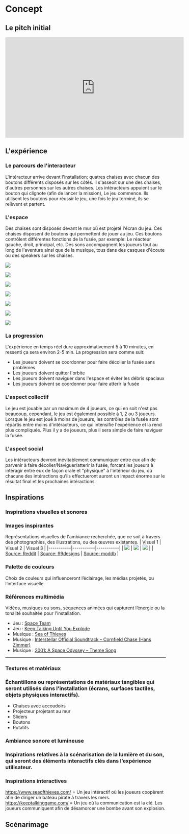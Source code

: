 # Concept

## Le pitch initial

<!-- Inclure la vidéo du PowerPoint intial -->

<!-- Méthode 1 -->
<iframe width="560" height="315"
  src="https://www.youtube.com/embed/ABWCq8j8qys"
  title="YouTube video"
  frameborder="0"
  allowfullscreen>
</iframe>

<!-- Méthode 2, plug legit -->
<!--
[![Description de la vidéo](http://img.youtube.com/vi/ABWCq8j8qys/0.jpg)](http://www.youtube.com/watch?v=ABWCq8j8qys)
-->

<!-- Méthode 3 (vidéo local) -->
<!--
 ![Description de la vidéo](/media/ipsum_020.mp4)
-->

## L'expérience

### Le parcours de l'interacteur

<!--
Comportement de l’interacteur
Qu'est-ce que fait l'interacteur?
un résumé du parcours de l'interacteur du début à la fin de son expérience - qu'est-ce qu'il fait, qu'est-ce qu'il manipule, etc
-->

L'intéracteur arrive devant l'installation; quatres chaises avec chacun des boutons différents disposés sur les côtés. Il s'asseoit sur une des chaises, d'autres personnes sur les autres chaises.
Les intéracteurs appuient sur le bouton qui clignote (afin de lancer la mission), Le jeu commence. Ils utilisent les boutons pour réussir le jeu, une fois le jeu terminé, ils se relèvent et partent.

### L'espace

<!--
description de l'espace réel et virtuel du projet et comment l'espace réel est transposé, transorté ou prolongé dans le virtuel et inversement
-->

Des chaises sont disposés devant le mur où est projeté l'écran du jeu. Ces chaises disposent de boutons qui permettent de jouer au jeu. Ces boutons contrôlent différentes fonctions de la fusée,
par exemple: Le réacteur gauche, droit, principal, etc. Des sons accompagnent les joueurs tout au long de l'aventure ainsi que de la musique, tous dans des casques d'écoute ou des speakers sur
les chaises.

![](../medias/images/maquette_mission_decollage_scene_01.png)

![](../medias/images/maquette_mission_decollage_scene_02.png)

![](../medias/images/maquette_mission_decollage_scene_03.png)

![](../medias/images/maquette_mission_decollage_scene_04.png)

![](../medias/images/maquette_mission_decollage_scene_05.png)

![](../medias/images/maquette_mission_decollage_scene_06.png)

![](../medias/images/maquette_mission_decollage_scene_07.png)

### La progression

<!--  sur le temps et la progression -->

L'expérience en temps réel dure approximativement 5 à 10 minutes, en ressenti ça sera environ 2-5 min. La progression sera comme suit:

- Les joueurs doivent se coordonner pour faire décoller la fusée sans problèmes
- Les joueurs doivent quitter l'orbite
- Les joueurs doivent naviguer dans l'espace et éviter les débris spaciaux
- Les joueurs doivent se coordonner pour faire atterir la fusée

### L'aspect collectif

<!--
comment votre idée de projet correspond au thème du COLLECTIF
Plus il y a de personnes qui peuvent interagir simultanément est un critère important !

Un collectif désigne l'ensemble de personnes ou d'entités qui s'unissent de manière concertée pour poursuivre un objectif commun, en coopérant et en collaborant pour atteindre des buts qui seraient difficiles à réaliser individuellement.
 Il peut s'agir d'une réunion informelle ou contractuelle, temporaire ou durable, constituée autour d'une cause, d'une action ou d'un projet, qu'il soit artistique, politique, professionnel, moral ou cultuel.
 Ce groupe, souvent considéré comme une entité à vocation communautaire, fonctionne sous le pilotage de ses membres et repose sur une volonté partagée de développer des solidarités.
-->

Le jeu est jouable par un maximum de 4 joueurs, ce qui en soit n'est pas beaucoup, cependant, le jeu est également possible à 1, 2 ou 3 joueurs. Lorsque le jeu est joué à moins de joueurs, les contrôles de
la fusée sont répartis entre moins d'intéracteurs, ce qui intensifie l'expérience et la rend plus compliquée. Plus il y a de joueurs, plus il sera simple de faire naviguer la fusée.

### L'aspect social

<!--
comment votre idée de projet correspond au thème du SOCIAL

Le terme « social » désigne ce qui concerne la vie en société, c’est-à-dire les relations entre les individus au sein d’un groupe organisé, ainsi que les structures, normes et institutions qui en découlent.
 Il peut s’appliquer à des aspects variés, comme la vie sociale, les groupes sociaux, les classes sociales, les rapports de production, ou encore les politiques visant à améliorer les conditions de vie des individus.
 En sciences sociales, le social englobe l’étude des phénomènes collectifs, des interactions humaines, des normes sociales et des dynamiques de pouvoir au sein de la société.
 L’adjectif peut aussi qualifier des animaux ou des plantes vivant en communauté selon des règles strictes, comme les insectes sociaux (fourmis, abeilles) ou certaines espèces végétales formant des colonies denses.
-->

Les intéracteurs devront inévitablement communiquer entre eux afin de parvenir à faire décoller/Naviguer/atterir la fusée, forcant les joueurs à intéragir entre eux de façon orale et "physique" à
l'intérieur du jeu, où chacune des intéractions qu'ils effectueront auront un impact énorme sur le résultat final et les prochaines intéractions.

## Inspirations

### Inspirations visuelles et sonores

<!-- Inclure le moodboard avec référenes pour chacune des sources-->

### Images inspirantes

Représentations visuelles de l'ambiance recherchée, que ce soit à travers des photographies, des illustrations, ou des œuvres existantes.
| Visuel 1 | Visuel 2 | Visuel 3 |
|-----------|-----------|-----------|
| ![](../medias/images/visuel_retro-futuristique_01.jpg) | ![](../medias/images/visuel_retro-futuristique_02.jpg) | ![](../medias/images/visuel_retro-futuristique_03.png) |
| [Source: Reddit](https://www.reddit.com/r/scifi/comments/10xqbmg/space_trip_retrofuturistic_artwork_done_by_me/) | [Source: 99designs](https://99designs.fr/profiles/1193222) | [Source: moddb](https://www.moddb.com/games/space-shooter-90/images/w1#imagebox) |

### Palette de couleurs

Choix de couleurs qui influenceront l’éclairage, les médias projetés, ou l’interface visuelle.

### Références multimédia

Vidéos, musiques ou sons, séquences animées qui capturent l’énergie ou la tonalité souhaitée pour l'installation.

- Jeu : [Space Team](https://www.youtube.com/watch?v=y3fsvKnIVJg)
- Jeu : [Keep Talking Until You Explode](https://www.youtube.com/watch?v=1-MM1UTtjyU)
- Musique : [Sea of Thieves](https://www.youtube.com/watch?v=r5JIBaasuE8)
- Musique : [Interstellar Official Soundtrack – Cornfield Chase (Hans Zimmer)](https://www.youtube.com/watch?v=JuSsvM8B4Jc&list=RDJuSsvM8B4Jc&start_radio=1)
- Musique : [2001: A Space Odyssey – Theme Song](https://www.youtube.com/watch?v=QwxYiVXYyVs&list=RDQwxYiVXYyVs&start_radio=1)

---

### Textures et matériaux

### Échantillons ou représentations de matériaux tangibles qui seront utilisés dans l'installation (écrans, surfaces tactiles, objets physiques interactifs).

- Chaises avec accoudoirs
- Projecteur projetant au mur
- Sliders
- Boutons
- Rotatifs

### Ambiance sonore et lumineuse

### Inspirations relatives à la scénarisation de la lumière et du son, qui seront des éléments interactifs clés dans l’expérience utilisateur.

### Inspirations interactives

<!-- Inclure des liens et une ligne sur pourquoi -->

https://www.seaofthieves.com/ = Un jeu intéractif où les joueurs coopèrent afin de diriger un bateau pirate à travers les mers.
https://keeptalkinggame.com/ = Un jeu où la communication est la clé. Les joueurs communiquent afin de désamorcer une bombe avant son explosion.

## Scénarimage

<!-- Pour chaque étape/scène : une image avec du texte descriptif et une explication de la transition -->

<!--
Éléments du scénarimage
Séquence visuelle
Chaque scène ou séquence du scénarimage doit être clairement illustrée, montrant les éléments visuels qui seront projetés ou affichés. Cette séquence visuelle peut inclure des captures d'écran, des croquis ou des rendus 3D, en fonction des besoins du projet.

Points d'interaction
Le scénarimage dans un cadre interactif inclut les moments où l'utilisateur interagit avec l'installation. Ces points d’interaction doivent être représentés graphiquement pour indiquer comment et quand l’utilisateur influencera la progression du récit ou des effets visuels et sonores.

Évolution du récit
Comme pour le scénario narratif, le scénarimage doit montrer la progression de l’histoire ou de l’expérience au fil des interactions. Il permet de visualiser comment l’installation évolue en fonction des actions de l'utilisateur, avec des embranchements possibles selon ses choix.

Retour visuel et sensoriel
Le scénarimage doit inclure des annotations ou des visuels montrant les réponses visuelles, sonores ou tactiles à chaque interaction. Cela peut inclure des changements d’éclairage, des transitions vidéo, ou des effets sonores qui réagissent aux actions de l’utilisateur.
-->
